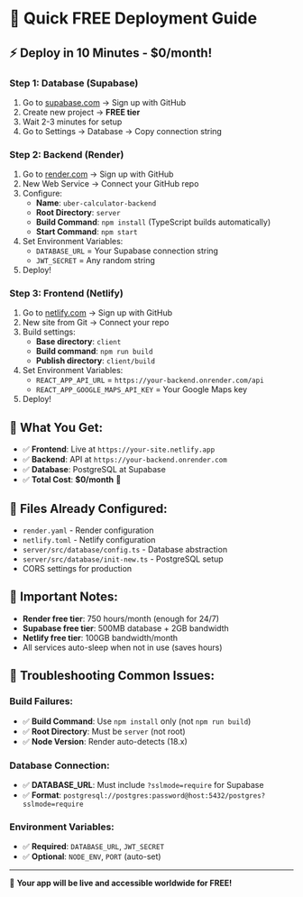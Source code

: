 # 🚀 **Quick FREE Deployment Guide**

## ⚡ **Deploy in 10 Minutes - $0/month!**

### **Step 1: Database (Supabase)**
1. Go to [supabase.com](https://supabase.com) → Sign up with GitHub
2. Create new project → **FREE tier**
3. Wait 2-3 minutes for setup
4. Go to Settings → Database → Copy connection string

### **Step 2: Backend (Render)**
1. Go to [render.com](https://render.com) → Sign up with GitHub
2. New Web Service → Connect your GitHub repo
3. Configure:
   - **Name**: `uber-calculator-backend`
   - **Root Directory**: `server`
   - **Build Command**: `npm install` (TypeScript builds automatically)
   - **Start Command**: `npm start`
4. Set Environment Variables:
   - `DATABASE_URL` = Your Supabase connection string
   - `JWT_SECRET` = Any random string
5. Deploy!

### **Step 3: Frontend (Netlify)**
1. Go to [netlify.com](https://netlify.com) → Sign up with GitHub
2. New site from Git → Connect your repo
3. Build settings:
   - **Base directory**: `client`
   - **Build command**: `npm run build`
   - **Publish directory**: `client/build`
4. Set Environment Variables:
   - `REACT_APP_API_URL` = `https://your-backend.onrender.com/api`
   - `REACT_APP_GOOGLE_MAPS_API_KEY` = Your Google Maps key
5. Deploy!

## 🎯 **What You Get:**
- ✅ **Frontend**: Live at `https://your-site.netlify.app`
- ✅ **Backend**: API at `https://your-backend.onrender.com`
- ✅ **Database**: PostgreSQL at Supabase
- ✅ **Total Cost**: **$0/month** 🎉

## 🔧 **Files Already Configured:**
- `render.yaml` - Render configuration
- `netlify.toml` - Netlify configuration  
- `server/src/database/config.ts` - Database abstraction
- `server/src/database/init-new.ts` - PostgreSQL setup
- CORS settings for production

## 🚨 **Important Notes:**
- **Render free tier**: 750 hours/month (enough for 24/7)
- **Supabase free tier**: 500MB database + 2GB bandwidth
- **Netlify free tier**: 100GB bandwidth/month
- All services auto-sleep when not in use (saves hours)

## 🔧 **Troubleshooting Common Issues:**

### **Build Failures:**
- ✅ **Build Command**: Use `npm install` only (not `npm run build`)
- ✅ **Root Directory**: Must be `server` (not root)
- ✅ **Node Version**: Render auto-detects (18.x)

### **Database Connection:**
- ✅ **DATABASE_URL**: Must include `?sslmode=require` for Supabase
- ✅ **Format**: `postgresql://postgres:password@host:5432/postgres?sslmode=require`

### **Environment Variables:**
- ✅ **Required**: `DATABASE_URL`, `JWT_SECRET`
- ✅ **Optional**: `NODE_ENV`, `PORT` (auto-set)

---

🎉 **Your app will be live and accessible worldwide for FREE!**
